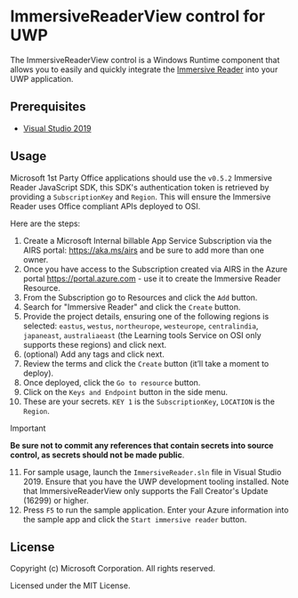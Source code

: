 # ImmersiveReaderView control for UWP


The ImmersiveReaderView control is a Windows Runtime component that allows you to easily and quickly integrate the [Immersive Reader](https://azure.microsoft.com/services/cognitive-services/immersive-reader/) into your UWP application.

## Prerequisites

* [Visual Studio 2019](https://visualstudio.microsoft.com/downloads)

## Usage

Microsoft 1st Party Office applications should use the `v0.5.2` Immersive Reader JavaScript SDK, this SDK's authentication token is retrieved by providing a `SubscriptionKey` and `Region`. This will ensure the Immersive Reader uses Office compliant APIs deployed to OSI.

Here are the steps:

1. Create a Microsoft Internal billable App Service Subscription via the AIRS portal: https://aka.ms/airs and be sure to add more than one owner.
1. Once you have access to the Subscription created via AIRS in the Azure portal https://portal.azure.com - use it to create the Immersive Reader Resource.
1. From the Subscription go to Resources and click the `Add` button.
1. Search for "Immersive Reader" and click the `Create` button.
1. Provide the project details, ensuring one of the following regions is selected: `eastus`, `westus`, `northeurope`, `westeurope`, `centralindia`, `japaneast`, `australiaeast` (the Learning tools Service on OSI only supports these regions) and click next.
1. (optional) Add any tags and click next.
1. Review the terms and click the `Create` button (it’ll take a moment to deploy).
1. Once deployed, click the `Go to resource` button.
1. Click on the `Keys and Endpoint` button in the side menu.
1. These are your secrets. `KEY 1` is the `SubscriptionKey`, `LOCATION` is the `Region`.

> [!IMPORTANT]
> **Be sure not to commit any references that contain secrets into source control, as secrets should not be made public**.

11. For sample usage, launch the `ImmersiveReader.sln` file in Visual Studio 2019. Ensure that you have the UWP development tooling installed. Note that ImmersiveReaderView only supports the Fall Creator's Update (16299) or higher.
12. Press `F5` to run the sample application. Enter your Azure information into the sample app and click the `Start immersive reader` button.

## License

Copyright (c) Microsoft Corporation. All rights reserved.

Licensed under the MIT License.